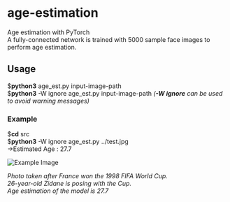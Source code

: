 # age-estimation
Age estimation with PyTorch  
A fully-connected network is trained with 5000 sample face images to perform age estimation.

## Usage  
$**python3**  age_est.py  input-image-path  
$**python3**  -W  ignore  age_est.py  input-image-path  *(**-W ignore** can be used to avoid warning messages)*  
  
### Example  
$**cd**  src  
$**python3**  -W  ignore  age_est.py  ../test.jpg  
->Estimated Age : 27.7
  
![Example Image](https://github.com/cetinsamet/age-estimation/blob/master/test.jpg)  

*Photo taken after France won the 1998 FIFA World Cup.*  
*26-year-old Zidane is posing with the Cup.*  
*Age estimation of the model is 27.7*
